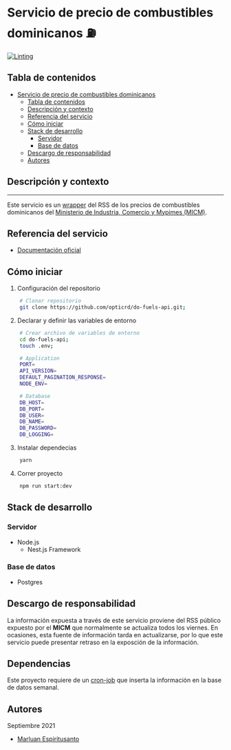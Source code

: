 # Servicio de precio de combustibles dominicanos ⛽️

[![Linting](https://github.com/opticrd/citizens-photo-api/actions/workflows/lint.yml/badge.svg)](https://github.com/opticrd/citizens-photo-api/actions/workflows/lint.yml)

## Tabla de contenidos

- [Servicio de precio de combustibles dominicanos](#servicio-de-precio-de-combustibles-dominicanos)
  - [Tabla de contenidos](#tabla-de-contenidos)
  - [Descripción y contexto](#descripción-y-contexto)
  - [Referencia del servicio](#referencia-del-servicio)
  - [Cómo iniciar](#cómo-iniciar)
  - [Stack de desarrollo](#stack-de-desarrollo)
    - [Servidor](#servidor)
    - [Base de datos](#base-de-datos)
  - [Descargo de responsabilidad](#descargo-de-responsabilidad)
  - [Autores](#autores)

## Descripción y contexto

---

Este servicio es un [wrapper](https://es.quora.com/Qu%C3%A9-es-exactamente-un-wrapper-API-Y-en-qu%C3%A9-se-diferencia-de-solo-una-API) del RSS de los precios de combustibles dominicanos del [Ministerio de Industria, Comercio y Mypimes (MICM)](https://www.micm.gob.do/).

## Referencia del servicio

- [Documentación oficial](https://developers.digital.gob.do)

## Cómo iniciar

1. Configuración del repositorio

```sh
    # Clonar repositorio
    git clone https://github.com/opticrd/do-fuels-api.git;
```

2. Declarar y definir las variables de entorno

```sh
    # Crear archivo de variables de entorno
    cd do-fuels-api;
    touch .env;
```

```sh
    # Application
    PORT=
    API_VERSION=
    DEFAULT_PAGINATION_RESPONSE=
    NODE_ENV=

    # Database
    DB_HOST=
    DB_PORT=
    DB_USER=
    DB_NAME=
    DB_PASSWORD=
    DB_LOGGING=
```

3. Instalar dependecias

```sh
    yarn
```

4. Correr proyecto

```sh
    npm run start:dev
```

## Stack de desarrollo

### Servidor

- Node.js
  - Nest.js Framework

### Base de datos

- Postgres

## Descargo de responsabilidad

La información expuesta a través de este servicio proviene del RSS público expuesto por el **MICM** que normalmente se actualiza todos los viernes. En ocasiones, esta fuente de información tarda en actualizarse, por lo que este servicio puede presentar retraso en la exposción de la información.

## Dependencias

Este proyecto requiere de un [cron-job](https://github.com/opticrd/do-fuels-cron) que inserta la información en la base de datos semanal.

## Autores

Septiembre 2021

- [Marluan Espiritusanto](https://github.com/marluanespiritusanto)
